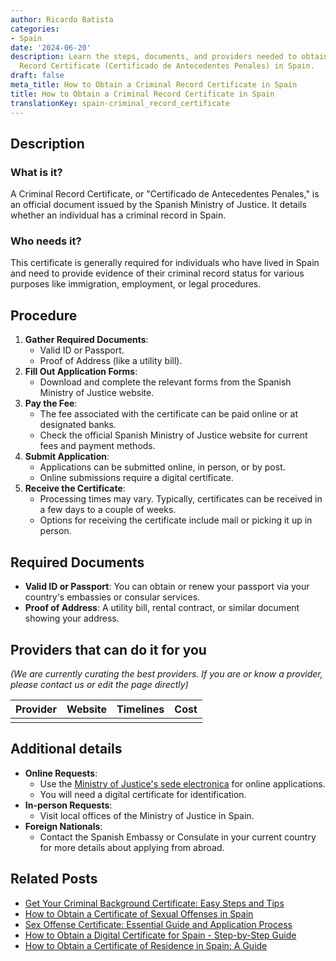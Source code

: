 ```yaml
---
author: Ricardo Batista
categories:
- Spain
date: '2024-06-20'
description: Learn the steps, documents, and providers needed to obtain a Criminal
  Record Certificate (Certificado de Antecedentes Penales) in Spain.
draft: false
meta_title: How to Obtain a Criminal Record Certificate in Spain
title: How to Obtain a Criminal Record Certificate in Spain
translationKey: spain-criminal_record_certificate
---
```





## Description
### What is it?
A Criminal Record Certificate, or "Certificado de Antecedentes Penales," is an official document issued by the Spanish Ministry of Justice. It details whether an individual has a criminal record in Spain.

### Who needs it?
This certificate is generally required for individuals who have lived in Spain and need to provide evidence of their criminal record status for various purposes like immigration, employment, or legal procedures.

## Procedure
1. **Gather Required Documents**:
   - Valid ID or Passport.
   - Proof of Address (like a utility bill).
2. **Fill Out Application Forms**:
   - Download and complete the relevant forms from the Spanish Ministry of Justice website.
3. **Pay the Fee**:
   - The fee associated with the certificate can be paid online or at designated banks.
   - Check the official Spanish Ministry of Justice website for current fees and payment methods.
4. **Submit Application**:
   - Applications can be submitted online, in person, or by post.
   - Online submissions require a digital certificate.
5. **Receive the Certificate**:
   - Processing times may vary. Typically, certificates can be received in a few days to a couple of weeks.
   - Options for receiving the certificate include mail or picking it up in person.

## Required Documents
- **Valid ID or Passport**:
  You can obtain or renew your passport via your country's embassies or consular services.
- **Proof of Address**:
  A utility bill, rental contract, or similar document showing your address.

## Providers that can do it for you
_(We are currently curating the best providers. If you are or know a provider, please contact us or edit the page directly)_

| Provider        | Website         | Timelines       | Cost             |
| --------------- | --------------- | :-------------: | :-------------:  |
|                 |                 |                 |                  |

## Additional details
- **Online Requests**:
  - Use the [Ministry of Justice's sede electronica](https://sede.mjusticia.gob.es) for online applications.
  - You will need a digital certificate for identification.
- **In-person Requests**:
  - Visit local offices of the Ministry of Justice in Spain.
- **Foreign Nationals**:
  - Contact the Spanish Embassy or Consulate in your current country for more details about applying from abroad.
## Related Posts

- [Get Your Criminal Background Certificate: Easy Steps and Tips](https://tramitit.com/guides/spain/criminal_background_certificate_request/)
- [How to Obtain a Certificate of Sexual Offenses in Spain](https://tramitit.com/guides/spain/certificate_of_sexual_offenses/)
- [Sex Offense Certificate: Essential Guide and Application Process](https://tramitit.com/guides/spain/sex_offense_certificate_request/)
- [How to Obtain a Digital Certificate for Spain - Step-by-Step Guide](https://tramitit.com/guides/spain/digital_certificate_application/)
- [How to Obtain a Certificate of Residence in Spain: A Guide](https://tramitit.com/guides/spain/certificate_of_residence/)